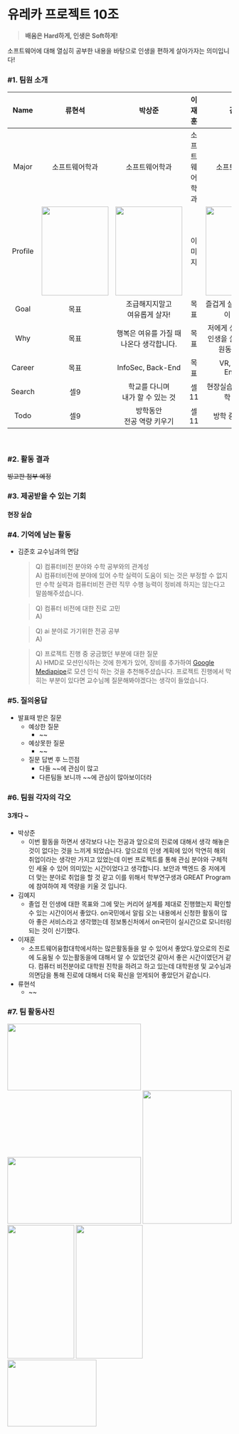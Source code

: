 # 유레카 프로젝트 10조

> **배움은 Hard하게, 인생은 Soft하게!**

소프트웨어에 대해 열심히 공부한 내용을 바탕으로 인생을 편하게 살아가자는 의미입니다!

### #1. 팀원 소개

|Name|류현석|박상준|이재훈|김예지|
|:---:|:---:|:---:|:---:|:---:|
|Major|소프트웨어학과|소프트웨어학과|소프트웨어학과|소프트웨어학과|
|Profile|<img width="150px" height="200px" src="https://github.com/user-attachments/assets/0d48fc85-ff96-40e5-9596-697f05f658c8">|<img width="150px" height="200px" src="https://github.com/user-attachments/assets/0d48fc85-ff96-40e5-9596-697f05f658c8">|이미지|<img width="150px" height="200px" src="https://github.com/user-attachments/assets/73ce1083-9743-43b5-b3b9-113f95fb5ba7">|
|Goal|목표|조급해지지말고<br>여유롭게 살자!|목표|즐겁게 살자! 그리고 많이 배우자!|
|Why|목표|행복은 여유를 가질 때 <br>나온다 생각합니다.|목표|저에게 성장과 재미는<br>인생을 살아가게 하는 원동력입니다.|
|Career|목표|InfoSec, Back-End|목표|VR, AI, Data Engineer|
|Search|셀9|학교를 다니며<br>내가 할 수 있는 것|셀11|현장실습 프로그램, 방학 중 특강|
|Todo|셀9|방학동안<br>전공 역량 키우기|셀11|방학 중 취업 특강|

<br>

### #2. 활동 결과

~~빙고판 첨부 예정~~

### #3. 제공받을 수 있는 기회
#### 현장 실습

### #4. 기억에 남는 활동
- 김준호 교수님과의 면담
    > Q) 컴퓨터비전 분야와 수학 공부와의 관계성<br>
    > A) 컴퓨터비전에 분야에 있어 수학 실력이 도움이 되는 것은 부정할 수 없지만 수학 실력과 컴퓨터비전 관련 직무 수행 능력이 정비례 하지는 않는다고 말씀해주셨습니다. 

    > Q) 컴퓨터 비전에 대한 진로 고민<br>
    > A)

    > Q) ai 분야로 가기위한 전공 공부<br>
    > A)

    > Q) 프로젝트 진행 중 궁금했던 부분에 대한 질문<br>
    > A) HMD로 모션인식하는 것에 한계가 있어, 장비를 추가하여 [Google Mediapipe](https://ai.google.dev/edge/mediapipe/solutions/guide?hl=ko)로 모션 인식 하는 것을 추천해주셨습니다. 프로젝트 진행에서 막히는 부분이 있다면 교수님께 질문해봐야겠다는 생각이 들었습니다.

### #5. 질의응답
- 발표때 받은 질문
    - 예상한 질문
        - ~~
    - 예상못한 질문
        - ~~
    - 질문 답변 후 느낀점
        - 다들 ~~에 관심이 많고
        - 다른팀들 보니까 ~~에 관심이 많아보이더라

### #6. 팀원 각자의 각오
#### 3개다 ~
- 박상준
  - 이번 활동을 하면서 생각보다 나는 전공과 앞으로의 진로에 대해서 생각 해놓은 것이 없다는 것을 느끼게 되었습니다. 앞으로의 인생 계획에 있어 막연히 해외 취업이라는 생각만 가지고 있었는데 이번 프로젝트를 통해 관심 분야와 구체적인 세울 수 있어 의미있는 시간이었다고 생각합니다. 보안과 백엔드 중 저에게 더 맞는 분야로 취업을 할 것 같고 이를 위해서 학부연구생과 GREAT Program에 참여하여 제 역량을 키울 것 입니다.
- 김예지
  - 졸업 전 인생에 대한 목표와 그에 맞는 커리어 설계를 제대로 진행했는지 확인할 수 있는 시간이어서 좋았다. on국민에서 알림 오는 내용에서 신청한 활동이 많아 좋은 서비스라고 생각했는데 정보통신처에서 on국민이 실시간으로 모니터링 되는 것이 신기했다.
- 이재훈
  - 소프트웨어융합대학에서하는 많은활동들을 알 수 있어서 좋았다.앞으로의 진로에 도움될 수 있는활동을에 대해서 알 수 있었던것 같아서 좋은 시간이였던거 같다. 컴퓨터 비전분야로 대학원 진학을 하려고 하고 있는데 대학원생 및 교수님과의면담을 통해 진로에 대해서 더욱 확신을 얻게되어 좋았던거 같습니다.
- 류현석
  - ~~

### #7. 팀 활동사진

<img width="300px" height="150px" src="https://github.com/user-attachments/assets/ee6fe8d2-94ad-40ff-8270-fad2b09f873c">
<img width="300px" height="150px" src="https://github.com/user-attachments/assets/75ed08b4-ac6a-4ed2-8a40-60eb76ba8b1b">
<img width="200px" height="300px" src="https://github.com/user-attachments/assets/4a0b4ffc-545b-402b-83e8-16cf250904ba">
<img width="150px" height="300px" src="https://github.com/user-attachments/assets/0ced5a79-c30a-4b43-9022-4ac873de1f50">
<img width="150px" height="300px" src="https://github.com/user-attachments/assets/e04b32f6-07e4-4fb0-8629-29649d0e4090">
<img width="200px" height="150px" src="https://github.com/user-attachments/assets/69a9f31a-d5e2-40ef-bf3f-2f9b03c581f7">
